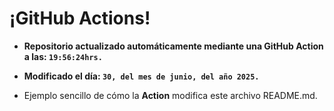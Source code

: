 # ¡GitHub Actions!
* **Repositorio actualizado automáticamente mediante una GitHub Action a las: `19:56:24hrs.`**
* **Modificado el día: `30, del mes de junio, del año 2025.`**

* Ejemplo sencillo de cómo la **Action** modifica este archivo README.md.
